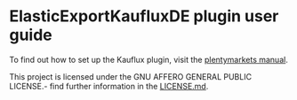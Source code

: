 
# ElasticExportKaufluxDE plugin user guide

<div class="alert alert-info" role="alert">
  To find out how to set up the Kauflux plugin, visit the <a href="https://knowledge.plentymarkets.com/en/markets/kauflux" target="_blank">plentymarkets manual</a>.
</div>

This project is licensed under the GNU AFFERO GENERAL PUBLIC LICENSE.- find further information in the [LICENSE.md](https://github.com/plentymarkets/plugin-elastic-export-kauflux-de/blob/master/LICENSE.md).
